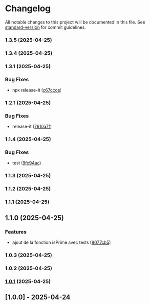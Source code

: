 # Changelog

All notable changes to this project will be documented in this file. See [standard-version](https://github.com/conventional-changelog/standard-version) for commit guidelines.

### 1.3.5 (2025-04-25)

### 1.3.4 (2025-04-25)

### 1.3.1 (2025-04-25)


### Bug Fixes

* npx release-it ([c67ccce](https://github.com/MAXCOEUR/isPalindrome/commit/c67ccce30a4a4d0044d29326c29f201c4b0ff5a2))

### 1.2.1 (2025-04-25)


### Bug Fixes

* release-it ([7810a7f](https://github.com/MAXCOEUR/isPalindrome/commit/7810a7fa93a7735b0e8a3e9924ab72ed2cbbfe2b))

### 1.1.4 (2025-04-25)


### Bug Fixes

* test ([9fc94ac](https://github.com/MAXCOEUR/isPalindrome/commit/9fc94ace5f5d682113a78240d470e2e4f570beab))

### 1.1.3 (2025-04-25)

### 1.1.2 (2025-04-25)

### 1.1.1 (2025-04-25)

## 1.1.0 (2025-04-25)


### Features

* ajout de la fonction isPrime avec tests ([8077cb5](https://github.com/MAXCOEUR/isPalindrome/commit/8077cb5be0cf57bc8e8dd9c280c8585f92ab4ee5))

### 1.0.3 (2025-04-25)

### 1.0.2 (2025-04-25)

### [1.0.1](https://github.com/MAXCOEUR/isPalindrome/compare/v1.0.0...v1.0.1) (2025-04-25)

## [1.0.0] - 2025-04-24